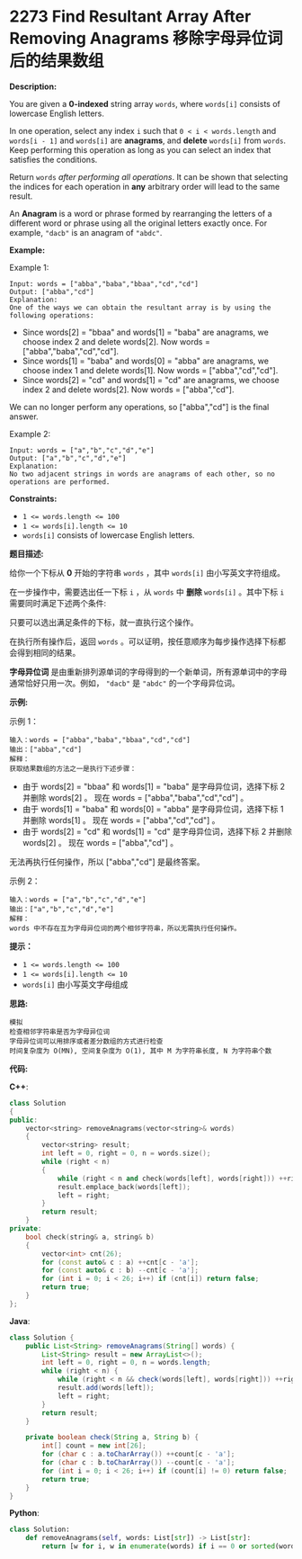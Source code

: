 # 2273 Find Resultant Array After Removing Anagrams 移除字母异位词后的结果数组

__Description:__

You are given a __0-indexed__ string array `words`, where `words[i]` consists of lowercase English letters.

In one operation, select any index `i` such that `0 < i < words.length` and `words[i - 1]` and `words[i]` are __anagrams__, and __delete__ `words[i]` from `words`. Keep performing this operation as long as you can select an index that satisfies the conditions.

Return `words` _after performing all operations_. It can be shown that selecting the indices for each operation in __any__ arbitrary order will lead to the same result.

An __Anagram__ is a word or phrase formed by rearranging the letters of a different word or phrase using all the original letters exactly once. For example, `"dacb"` is an anagram of `"abdc"`.

__Example:__

Example 1:

```text
Input: words = ["abba","baba","bbaa","cd","cd"]
Output: ["abba","cd"]
Explanation:
One of the ways we can obtain the resultant array is by using the following operations:
```

- Since words[2] = "bbaa" and words[1] = "baba" are anagrams, we choose index 2 and delete words[2].
  Now words = ["abba","baba","cd","cd"].
- Since words[1] = "baba" and words[0] = "abba" are anagrams, we choose index 1 and delete words[1].
  Now words = ["abba","cd","cd"].
- Since words[2] = "cd" and words[1] = "cd" are anagrams, we choose index 2 and delete words[2].
  Now words = ["abba","cd"].

We can no longer perform any operations, so ["abba","cd"] is the final answer.

Example 2:

```text
Input: words = ["a","b","c","d","e"]
Output: ["a","b","c","d","e"]
Explanation:
No two adjacent strings in words are anagrams of each other, so no operations are performed.
```

__Constraints:__

- `1 <= words.length <= 100`
- `1 <= words[i].length <= 10`
- `words[i]` consists of lowercase English letters.

__题目描述:__

给你一个下标从 __0__ 开始的字符串 `words` ，其中 `words[i]` 由小写英文字符组成。

在一步操作中，需要选出任一下标 `i` ，从 `words` 中 __删除__ `words[i]` 。其中下标 `i` 需要同时满足下述两个条件:

只要可以选出满足条件的下标，就一直执行这个操作。

在执行所有操作后，返回 `words` 。可以证明，按任意顺序为每步操作选择下标都会得到相同的结果。

__字母异位词__ 是由重新排列源单词的字母得到的一个新单词，所有源单词中的字母通常恰好只用一次。例如， `"dacb"` 是 `"abdc"` 的一个字母异位词。

__示例:__

示例 1：

```text
输入：words = ["abba","baba","bbaa","cd","cd"]
输出：["abba","cd"]
解释：
获取结果数组的方法之一是执行下述步骤：
```

- 由于 words[2] = "bbaa" 和 words[1] = "baba" 是字母异位词，选择下标 2 并删除 words[2] 。
  现在 words = ["abba","baba","cd","cd"] 。
- 由于 words[1] = "baba" 和 words[0] = "abba" 是字母异位词，选择下标 1 并删除 words[1] 。
  现在 words = ["abba","cd","cd"] 。
- 由于 words[2] = "cd" 和 words[1] = "cd" 是字母异位词，选择下标 2 并删除 words[2] 。
  现在 words = ["abba","cd"] 。

无法再执行任何操作，所以 ["abba","cd"] 是最终答案。

示例 2：

```text
输入：words = ["a","b","c","d","e"]
输出：["a","b","c","d","e"]
解释：
words 中不存在互为字母异位词的两个相邻字符串，所以无需执行任何操作。
```

__提示：__

- `1 <= words.length <= 100`
- `1 <= words[i].length <= 10`
- `words[i]` 由小写英文字母组成

__思路:__

```text
模拟
检查相邻字符串是否为字母异位词
字母异位词可以用排序或者差分数组的方式进行检查
时间复杂度为 O(MN), 空间复杂度为 O(1), 其中 M 为字符串长度, N 为字符串个数
```

__代码:__

__C++__:

```C++
class Solution 
{
public:
    vector<string> removeAnagrams(vector<string>& words) 
    {
        vector<string> result;
        int left = 0, right = 0, n = words.size();
        while (right < n) 
        {
            while (right < n and check(words[left], words[right])) ++right;
            result.emplace_back(words[left]);
            left = right;
        }
        return result;
    }
private:
    bool check(string& a, string& b) 
    {
        vector<int> cnt(26);
        for (const auto& c : a) ++cnt[c - 'a'];
        for (const auto& c : b) --cnt[c - 'a'];
        for (int i = 0; i < 26; i++) if (cnt[i]) return false;
        return true;
    }
};
```

__Java__:

```Java
class Solution {
    public List<String> removeAnagrams(String[] words) {
        List<String> result = new ArrayList<>();
        int left = 0, right = 0, n = words.length;
        while (right < n) {
            while (right < n && check(words[left], words[right])) ++right;
            result.add(words[left]);
            left = right;
        }
        return result;
    }

    private boolean check(String a, String b) {
        int[] count = new int[26];
        for (char c : a.toCharArray()) ++count[c - 'a'];
        for (char c : b.toCharArray()) --count[c - 'a'];
        for (int i = 0; i < 26; i++) if (count[i] != 0) return false;
        return true;
    }
}
```

__Python__:

```Python
class Solution:
    def removeAnagrams(self, words: List[str]) -> List[str]:
        return [w for i, w in enumerate(words) if i == 0 or sorted(words[i - 1]) != sorted(words[i])]
```

